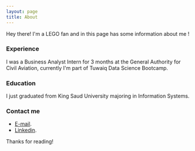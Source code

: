 ```yaml
---
layout: page
title: About
---
```



Hey there! I'm a LEGO fan and in this page has some information about me !

### Experience
I was a Business Analyst Intern for 3 months at the General Authority for Civil Aviation, currently I'm part of Tuwaiq Data Science Bootcamp.

### Education
I just graduated from King Saud University majoring in Information Systems.

### Contact me
* [E-mail](mailto:njoud.algifari@gmail.com).
* [Linkedin](https://www.linkedin.com/in/njoudalgifari).

Thanks for reading!
